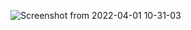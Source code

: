 ![Screenshot from 2022-04-01 10-31-03](https://user-images.githubusercontent.com/79419141/161216773-da4ea1aa-a769-4aa6-9387-fdb9d1aa4017.png)

